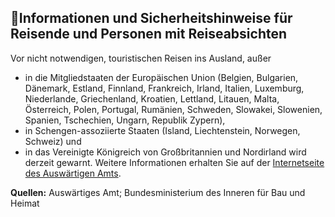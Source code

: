 ## 🧳Informationen und Sicherheitshinweise für Reisende und Personen mit Reiseabsichten

Vor nicht notwendigen, touristischen Reisen ins Ausland, außer

- in die Mitgliedstaaten der Europäischen Union (Belgien, Bulgarien, Dänemark, Estland, Finnland, Frankreich, Irland, Italien, Luxemburg, Niederlande, Griechenland, Kroatien, Lettland, Litauen, Malta, Österreich, Polen, Portugal, Rumänien, Schweden, Slowakei, Slowenien, Spanien, Tschechien, Ungarn, Republik Zypern),
- in Schengen-assoziierte Staaten (Island, Liechtenstein, Norwegen, Schweiz) und
- in das Vereinigte Königreich von Großbritannien und Nordirland
  wird derzeit gewarnt. Weitere Informationen erhalten Sie auf der [Internetseite des Auswärtigen Amts](https://www.auswaertiges-amt.de/de/ReiseUndSicherheit/covid-19/2296762).

**Quellen:** Auswärtiges Amt; Bundesministerium des Inneren für Bau und Heimat
